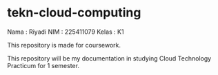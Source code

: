  # tekn-cloud-computing

Nama : Riyadi
NIM : 225411079
Kelas : K1

This repository is made for coursework.

This repository will be my documentation in studying Cloud Technology Practicum for 1 semester.